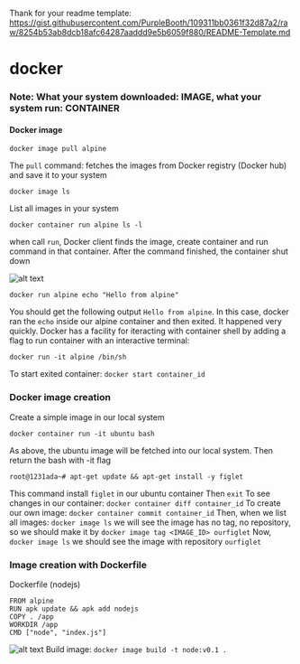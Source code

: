 Thank for your readme template:
https://gist.githubusercontent.com/PurpleBooth/109311bb0361f32d87a2/raw/8254b53ab8dcb18afc64287aaddd9e5b6059f880/README-Template.md
# docker
### Note: What your system downloaded: IMAGE, what your system run: CONTAINER

#### Docker image
```
docker image pull alpine
```
The ```pull``` command: fetches the images from Docker registry (Docker hub) and save it to your system
```
docker image ls
```
List all images in your system
```
docker container run alpine ls -l
```
when call ```run```, Docker client finds the image, create container and run command in that container. After the command finished, the container shut down

![alt text](https://training.play-with-docker.com/images/ops-basics-run-details.svg)
```
docker run alpine echo "Hello from alpine"
```
You should get the following output ```Hello from alpine```. In this case, docker ran the ```echo``` inside our alpine container and then exited. It happened very quickly.
Docker has a facility for iteracting with container shell by adding a flag to run container with an interactive terminal:
```
docker run -it alpine /bin/sh
```
To start exited container: ```docker start container_id```

### Docker image creation
Create a simple image in our local system
```
docker container run -it ubuntu bash
```
As above, the ubuntu image will be fetched into our local system. Then return the bash with -it flag
```
root@1231ada~# apt-get update && apt-get install -y figlet
```
This command install ```figlet``` in our ubuntu container
Then ```exit```
To see changes in our container: ```docker container diff container_id```
To create our own image: ```docker container commit container_id```
Then, when we list all images: ```docker image ls``` we will see the image has no tag, no repository, so we should make it by ```docker image tag <IMAGE_ID> ourfiglet```
Now, ```docker image ls``` we should see the image with repository ```ourfiglet```

### Image creation with Dockerfile
Dockerfile (nodejs)
```
FROM alpine
RUN apk update && apk add nodejs
COPY . /app
WORKDIR /app
CMD ["node", "index.js"]
```
![alt text](https://training.play-with-docker.com/images/ops-images-dockerfile.svg)
Build image: ```docker image build -t node:v0.1 .```
